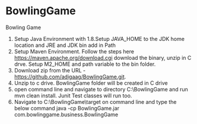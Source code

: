 # BowlingGame
Bowling Game

1) Setup Java Environment with 1.8.Setup JAVA_HOME to the JDK home location and JRE and JDK bin add in Path
2) Setup Maven Environment. Follow the steps here https://maven.apache.org/download.cgi download the binary, unzip in C drve. Setup M2_HOME and path variable to the bin folder.
3) Download zip from the URL - https://github.com/adigaag/BowlingGame.git.
4) Unzip to c drive. BowlingGame folder will be created in C drive
5) open command line and navigate to directory C:\BowlingGame and run mvn clean install. Junit Test classes will run too.
6) Navigate to C:\BowlingGame\target on command line and type the below command
java -cp BowlingGame.jar com.bowlinggame.business.BowlingGame <pass input as command line arguments with space representing each attempt as metioned in the pdf>
